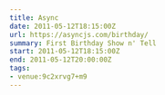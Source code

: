 ```yaml
---
title: Async
date: 2011-05-12T18:15:00Z
url: https://asyncjs.com/birthday/
summary: First Birthday Show n' Tell
start: 2011-05-12T18:15:00Z
end: 2011-05-12T20:00:00Z
tags:
- venue:9c2xrvg7+m9
---
```

